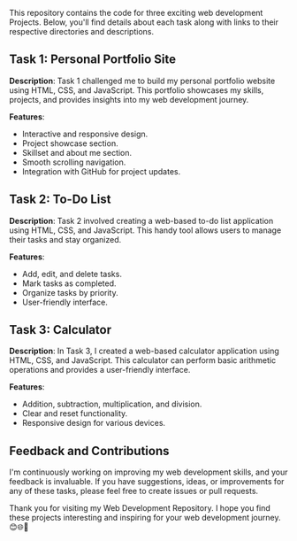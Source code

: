 This repository contains the code for three exciting web development Projects. Below, you'll find details about each task along with links to their respective directories and descriptions.



## Task 1: Personal Portfolio Site

**Description**: Task 1 challenged me to build my personal portfolio website using HTML, CSS, and JavaScript. This portfolio showcases my skills, projects, and provides insights into my web development journey.
<!--
**Repository**: [Task 1 - Personal Portfolio](https://github.com/Mohasindawal/CodeSoft/tree/main/Task2-Portfolio)

**Live**: [Task 1 - Personal Portfolio](https://yourusername.github.io/Portfolio/) -->

**Features**:
- Interactive and responsive design.
- Project showcase section.
- Skillset and about me section.
- Smooth scrolling navigation.
- Integration with GitHub for project updates.

## Task 2: To-Do List

**Description**: Task 2 involved creating a web-based to-do list application using HTML, CSS, and JavaScript. This handy tool allows users to manage their tasks and stay organized.

<!--
**Repository**: [Task 2 - To-Do List](https://github.com/YourUsername/CodeSoftIntern/tree/main/Task3-TodoList)
-->
**Features**:
- Add, edit, and delete tasks.
- Mark tasks as completed.
- Organize tasks by priority.
- User-friendly interface.

## Task 3: Calculator

**Description**: In Task 3, I created a web-based calculator application using HTML, CSS, and JavaScript. This calculator can perform basic arithmetic operations and provides a user-friendly interface.


**Features**:
- Addition, subtraction, multiplication, and division.
- Clear and reset functionality.
- Responsive design for various devices.

## Feedback and Contributions

I'm continuously working on improving my web development skills, and your feedback is invaluable. If you have suggestions, ideas, or improvements for any of these tasks, please feel free to create issues or pull requests.

Thank you for visiting my Web Development Repository. I hope you find these projects interesting and inspiring for your web development journey. 😊🌐🚀
